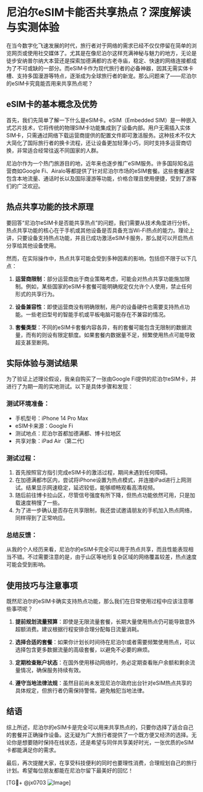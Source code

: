 # 尼泊尔eSIM卡能否共享热点？深度解读与实测体验

在当今数字化飞速发展的时代，旅行者对于网络的需求已经不仅仅停留在简单的浏览网页或使用社交媒体了。尤其是在像尼泊尔这样充满神秘与魅力的地方，无论是徒步安纳普尔纳大本营还是探索加德满都的古老寺庙，稳定、快速的网络连接都成为了不可或缺的一部分。而eSIM卡作为现代旅行者的必备神器，因其无需实体卡槽、支持多国漫游等特点，逐渐成为全球旅行者的新宠。那么问题来了——尼泊尔的eSIM卡究竟能否用来共享热点呢？

## eSIM卡的基本概念及优势

首先，我们先简单了解一下什么是eSIM卡。eSIM（Embedded SIM）是一种嵌入式芯片技术，它将传统的物理SIM卡功能集成到了设备内部。用户无需插入实体SIM卡，只需通过网络下载运营商提供的配置文件即可激活服务。这种技术不仅大大简化了国际旅行者的换卡流程，还让设备更加轻薄小巧，同时支持多运营商切换，非常适合经常往返不同国家的人群。

尼泊尔作为一个热门旅游目的地，近年来也逐步推广eSIM服务。许多国际知名运营商如Google Fi、Airalo等都提供了针对尼泊尔市场的eSIM套餐。这些套餐通常包含本地流量、通话时长以及国际漫游等功能，价格合理且使用便捷，受到了游客们的广泛欢迎。

## 热点共享功能的技术原理

要回答“尼泊尔eSIM卡是否能共享热点”的问题，我们需要从技术角度进行分析。热点共享功能的核心在于手机或其他设备是否具备充当Wi-Fi热点的能力。理论上讲，只要设备支持热点功能，并且已成功激活eSIM卡服务，那么就可以开启热点分享给其他设备使用。

然而，在实际操作中，热点共享可能会受到多种因素的影响，包括但不限于以下几点：

1. **运营商限制**：部分运营商出于商业策略考虑，可能会对热点共享功能施加限制。例如，某些国家的eSIM卡套餐可能明确规定仅允许个人使用，禁止任何形式的共享行为。
   
2. **设备兼容性**：即使运营商没有明确限制，用户的设备硬件也需要支持热点功能。一些老旧型号的智能手机或平板电脑可能存在不兼容的情况。

3. **套餐类型**：不同的eSIM卡套餐内容各异，有的套餐可能包含无限制的数据流量，而有的则设有限定额度。如果套餐内数据量不足，频繁使用热点可能导致超支甚至断网。

## 实际体验与测试结果

为了验证上述理论假设，我亲自购买了一张由Google Fi提供的尼泊尔eSIM卡，并进行了为期一周的实地测试。以下是具体步骤和发现：

### 测试环境准备：
- 手机型号：iPhone 14 Pro Max
- eSIM卡来源：Google Fi
- 测试地点：尼泊尔首都加德满都、博卡拉地区
- 共享对象：iPad Air（第二代）

### 测试过程：
1. 首先按照官方指引完成eSIM卡的激活过程，期间未遇到任何障碍。
2. 在加德满都市区内，尝试将iPhone设置为热点模式，并连接iPad进行上网测试。结果显示网速稳定，延迟较低，能够顺畅观看高清视频。
3. 随后前往博卡拉山区，尽管信号强度有所下降，但热点功能依然可用，只是加载速度稍慢了一些。
4. 为了进一步确认是否存在共享限制，我还尝试邀请朋友的手机加入热点网络，同样得到了正常响应。

### 总结反馈：
从我的个人经历来看，尼泊尔的eSIM卡完全可以用于热点共享，而且性能表现相当不错。不过需要注意的是，由于山区等地形复杂区域的网络覆盖较差，热点速度可能会受到影响。

## 使用技巧与注意事项

既然尼泊尔的eSIM卡确实支持热点功能，那么我们在日常使用过程中应该注意哪些事项呢？

1. **提前规划流量预算**：即使是无限流量套餐，长期大量使用热点仍可能导致意外超额消费。建议根据行程安排合理分配每日流量消耗。
   
2. **选择合适的套餐**：如果你计划长时间待在尼泊尔或者需要频繁使用热点，可以选择包含更多数据流量的高级套餐，以避免不必要的麻烦。

3. **定期检查账户状态**：在国外使用移动网络时，务必定期查看账户余额和剩余流量情况，确保服务持续有效。

4. **遵守当地法律法规**：虽然目前尚未发现尼泊尔政府出台针对eSIM热点共享的具体规定，但旅行者仍需保持警惕，避免触犯当地法律。

## 结语

综上所述，尼泊尔的eSIM卡是完全可以用来共享热点的，只要你选择了适合自己的套餐并正确操作设备。这无疑为广大旅行者提供了一个既方便又经济的选择。无论你是想要随时保持在线状态，还是希望与同伴共享美好时光，一张优质的eSIM卡都能满足你的需求。

最后，再次提醒大家，在享受科技便利的同时也要理性消费，合理规划自己的旅行计划。希望每位朋友都能在尼泊尔留下最美好的回忆！

[TG💪+ @jx0703 ![Image](https://github.com/user-attachments/assets/dbca1d08-cadb-493c-b0ec-ad6f7a83f270)]